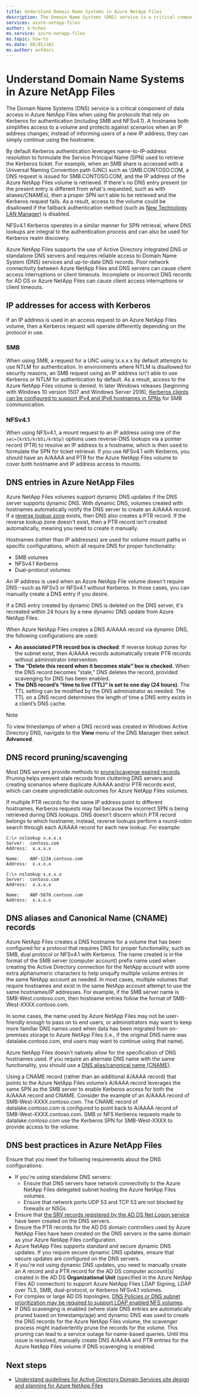 ```yaml
---
title: Understand Domain Name Systems in Azure NetApp Files 
description: The Domain Name Systems (DNS) service is a critical component of data access in Azure NetApp Files.
services: azure-netapp-files
author: b-hchen
ms.service: azure-netapp-files
ms.topic: how-to
ms.date: 08/01/202
ms.author: anfdocs
---
```

# Understand Domain Name Systems in Azure NetApp Files 

The Domain Name Systems (DNS) service is a critical component of data access in Azure NetApp Files when using file protocols that rely on Kerberos for authentication (including SMB and NFSv4.1). A hostname both simplifies access to a volume and protects against scenarios when an IP address changes; instead of informing users of a new IP address, they can simply continue using the hostname. 

By default Kerberos authentication leverages name-to-IP-address resolution to formulate the Service Principal Name (SPN) used to retrieve the Kerberos ticket. For example, when an SMB share is accessed with a Universal Naming Convention path (UNC) such as \\SMB.CONTOSO.COM, a DNS request is issued for SMB.CONTOSO.COM, and the IP address of the Azure NetApp Files volume is retrieved. If there's no DNS entry present (or the present entry is different from what's requested, such as with aliases/CNAMEs), then a proper SPN isn't able to be retrieved and the Kerberos request fails. As a result, access to the volume could be disallowed if the fallback authentication method (such as [New Technology LAN Manager](/windows-server/security/kerberos/ntlm-overview)) is disabled. 

NFSv4.1 Kerberos operates in a similar manner for SPN retrieval, where DNS lookups are integral to the authentication process and can also be used for Kerberos realm discovery. 

Azure NetApp Files supports the use of Active Directory integrated DNS or standalone DNS servers and requires reliable access to Domain Name System (DNS) services and up-to-date DNS records. Poor network connectivity between Azure NetApp Files and DNS servers can cause client access interruptions or client timeouts. Incomplete or incorrect DNS records for AD DS or Azure NetApp Files can cause client access interruptions or client timeouts. 

## IP addresses for access with Kerberos 

If an IP address is used in an access request to an Azure NetApp Files volume, then a Kerberos request will operate differently depending on the protocol in use. 

### SMB 

When using SMB, a request for a UNC using \\x.x.x.x by default attempts to use NTLM for authentication. In environments where NTLM is disallowed for security reasons, an SMB request using an IP address isn't able to use Kerberos or NTLM for authentication by default. As a result, access to the Azure NetApp Files volume is denied. In later Windows releases (beginning with Windows 10 version 1507 and Windows Server 2016), [Kerberos clients can be configured to support IPv4 and IPv6 hostnames in SPNs](/windows-server/security/kerberos/configuring-kerberos-over-ip) for SMB communication. 

### NFSv4.1

When using NFSv4.1, a mount request to an IP address using one of the `sec=[krb5/krb5i/krb5p]` options uses reverse-DNS lookups via a pointer record (PTR) to resolve an IP address to a hostname, which is then used to formulate the SPN for ticket retrieval. If you use NFSv4.1 with Kerberos, you should have an A/AAAA and PTR for the Azure NetApp Files volume to cover both hostname and IP address access to mounts. 

## DNS entries in Azure NetApp Files 

Azure NetApp Files volumes support dynamic DNS updates if the DNS server supports dynamic DNS. With dynamic DNS, volumes created with hostnames automatically notify the DNS server to create an A/AAAA record. If a [reverse lookup zone](/troubleshoot/windows-server/networking/configure-subnetted-reverse-lookup-zone) exists, then DNS also creates a PTR record. If the reverse lookup zone doesn't exist, then a PTR record isn't created automatically, meaning you need to create it manually.

Hostnames (rather than IP addresses) are used for volume mount paths in specific configurations, which all require DNS for proper functionality:

- SMB volumes
- NFSv4.1 Kerberos
- Dual-protocol volumes

An IP address is used when an Azure NetApp File volume doesn't require DNS--such as NFSv3 or NFSv4.1 without Kerberos. In those cases, you can manually create a DNS entry if you desire. 

If a DNS entry created by dynamic DNS is deleted on the DNS server, it's recreated within 24 hours by a new dynamic DNS update from Azure NetApp Files.

When Azure NetApp Files creates a DNS A/AAAA record via dynamic DNS, the following configurations are used:

- **An associated PTR record box is checked**: If reverse lookup zones for the subnet exist, then A/AAAA records automatically create PTR records without administrator intervention.
- **The “Delete this record when it becomes stale” box is checked.** When the DNS record becomes “stale,” DNS deletes the record, provided scavenging for DNS has been enabled.
- **The DNS record’s “time to live (TTL)” is set to one day (24 hours)**. The TTL setting can be modified by the DNS administrator as needed. The TTL on a DNS record determines the length of time a DNS entry exists in a client’s DNS cache.

>[!NOTE]
>To view timestamps of when a DNS record was created in Windows Active Directory DNS, navigate to the **View** menu of the DNS Manager then select **Advanced**. 

## DNS record pruning/scavenging

Most DNS servers provide methods to [prune/scavenge expired records](/troubleshoot/windows-server/networking/dns-scavenging-setup). Pruning helps prevent stale records from cluttering DNS servers and creating scenarios where duplicate A/AAAA and/or PTR records exist, which can create unpredictable outcomes for Azure NetApp Files volumes.

If multiple PTR records for the same IP address point to different hostnames, Kerberos requests may fail because the incorrect SPN is being retrieved during DNS lookups. DNS doesn't discern which PTR record belongs to which hostname; instead, reverse lookups perform a round-robin search through each A/AAAA record for each new lookup. For example:

```
C:\> nslookup x.x.x.x
Server:  contoso.com
Address:  x.x.x.x

Name:    ANF-1234.contoso.com
Address:  x.x.x.x

C:\> nslookup x.x.x.x
Server:  contoso.com
Address:  x.x.x.x

Name:    ANF-5678.contoso.com
Address:  x.x.x.x
```

## DNS aliases and Canonical Name (CNAME) records

Azure NetApp Files creates a DNS hostname for a volume that has been configured for a protocol that requires DNS for proper functionality, such as SMB, dual protocol or NFSv4.1 with Kerberos. The name created is in the format of the SMB server (computer account) prefix name used when creating the Active Directory connection for the NetApp account with some extra alphanumeric characters to help uniquify multiple volume entries in the same NetApp account as needed. In most cases, multiple volumes that require hostnames and exist in the same NetApp account attempt to use the same hostnames/IP addresses. For example, if the SMB server name is SMB-West.contoso.com, then hostname entries follow the format of SMB-West-XXXX.contoso.com.

In some cases, the name used by Azure NetApp Files may not be user-friendly enough to pass on to end users, or administrators may want to keep more familiar DNS names used when data has been migrated from on-premises storage to Azure NetApp Files (i.e., if the original DNS name was datalake.contoso.com, end users may want to continue using that name).

Azure NetApp Files doesn't natively allow for the specification of DNS hostnames used. If you require an alternate DNS name with the same functionality, you should use a [DNS alias/canonical name (CNAME)](/microsoft-365/admin/dns/create-dns-records-using-windows-based-dns?view=o365-worldwide).

Using a CNAME record (rather than an additional A/AAAA record) that points to the Azure NetApp Files volume’s A/AAAA record leverages the same SPN as the SMB server to enable Kerberos access for both the A/AAAA record and CNAME. Consider the example of an A/AAAA record of SMB-West-XXXX.contoso.com. The CNAME record of datalake.contoso.com is configured to point back to A/AAAA record of SMB-West-XXXX.contoso.com. SMB or NFS Kerberos requests made to datalake.contoso.com use the Kerberos SPN for SMB-West-XXXX to provide access to the volume.


## DNS best practices in Azure NetApp Files

Ensure that you meet the following requirements about the DNS configurations:

* If you're using standalone DNS servers: 
    * Ensure that DNS servers have network connectivity to the Azure NetApp Files delegated subnet hosting the Azure NetApp Files volumes.
    * Ensure that network ports UDP 53 and TCP 53 are not blocked by firewalls or NSGs.
* Ensure that [the SRV records registered by the AD DS Net Logon service](https://social.technet.microsoft.com/wiki/contents/articles/7608.srv-records-registered-by-net-logon.aspx) have been created on the DNS servers.
* Ensure the PTR records for the AD DS domain controllers used by Azure NetApp Files have been created on the DNS servers in the same domain as your Azure NetApp Files configuration.
* Azure NetApp Files supports standard and secure dynamic DNS updates. If you require secure dynamic DNS updates, ensure that secure updates are configured on the DNS servers.
* If you're not using dynamic DNS updates, you need to manually create an A record and a PTR record for the AD DS computer account(s) created in the AD DS **Organizational Unit** (specified in the Azure NetApp Files AD connection) to support Azure NetApp Files LDAP Signing, LDAP over TLS, SMB, dual-protocol, or Kerberos NFSv4.1 volumes.
* For complex or large AD DS topologies, [DNS Policies or DNS subnet prioritization may be required to support LDAP enabled NFS volumes](understand-guidelines-active-directory-domain-service-site.md#ad-ds-ldap-discover).  
* If DNS scavenging is enabled (where stale DNS entries are automatically pruned based on timestamp/age) and dynamic DNS was used to create the DNS records for the Azure NetApp Files volume, the scavenger process might inadvertently prune the records for the volume. This pruning can lead to a service outage for name-based queries. Until this issue is resolved, manually create DNS A/AAAA and PTR entries for the Azure NetApp Files volume if DNS scavenging is enabled.

## Next steps

* [Understand guidelines for Active Directory Domain Services site design and planning for Azure NetApp Files](understand-guidelines-active-directory-domain-service-site.md)
